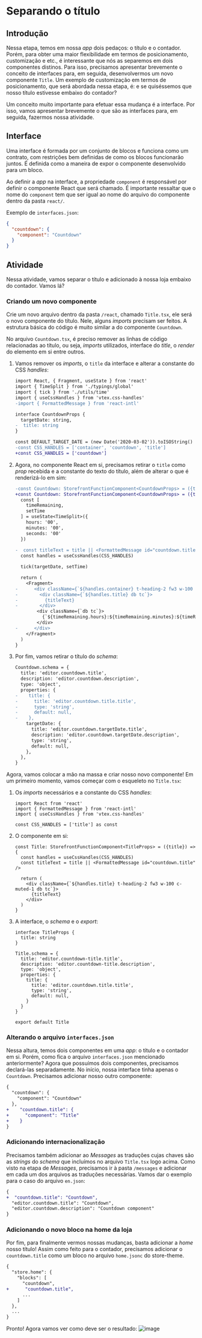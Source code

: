 # Separando o título

## Introdução
Nessa etapa, temos em nossa *app* dois pedaços: o título e o contador. Porém, para obter uma maior flexibilidade em termos de posicionamento, customização e etc., é interessante que nós as separemos em dois componentes distinos. Para isso, precisamos apresentar brevemente o conceito de interfaces para, em seguida, desenvolvermos um novo componente `Title`. Um exemplo de customização em termos de posicionamento, que será abordada nessa etapa, é: e se quiséssemos que nosso título estivesse embaixo do contador?

Um conceito muito importante para efetuar essa mudança é a interface. Por isso, vamos apresentar brevemente o que são as interfaces para, em seguida, fazermos nossa atividade.

## Interface
Uma interface é formada por um conjunto de blocos e funciona como um contrato, com restrições bem definidas de como os blocos funcionarão juntos. É definida como a maneira de expor o componente desenvolvido para um bloco. 

Ao definir a *app* na interface, a propriedade `component` é responsável por definir o componente React que será chamado. É importante ressaltar que o nome do `component` tem que ser igual ao nome do arquivo do componente dentro da pasta `react/`.

Exemplo de `interfaces.json`:
```json
{
  "countdown": {
    "component": "Countdown"
  }
}
```

## Atividade
Nessa atividade, vamos separar o título e adicionado à nossa loja embaixo do contador. Vamos lá?
### Criando um novo componente
Crie um novo arquivo dentro da pasta `/react`, chamado `Title.tsx`, ele será o novo componente do título. Nele, alguns *imports* precisam ser feitos. A estrutura básica do código é muito similar a do componente `Countdown`.

No arquivo `Countdown.tsx`, é preciso remover as linhas de código relacionadas ao título, ou seja, *imports* utilizados, interface do *title*, o *render* do elemento em si entre outros.

1. Vamos remover os *imports*, o `title` da interface e alterar a constante do CSS *handles*:
    ```diff
    import React, { Fragment, useState } from 'react'
    import { TimeSplit } from './typings/global'
    import { tick } from './utils/time'
    import { useCssHandles } from 'vtex.css-handles'
    -import { FormattedMessage } from 'react-intl'

    interface CountdownProps {
      targetDate: string,
    -  title: string
    }

    const DEFAULT_TARGET_DATE = (new Date('2020-03-02')).toISOString()
    -const CSS_HANDLES = ['container', 'countdown', 'title']
    +const CSS_HANDLES = ['countdown']
    ```
2. Agora, no componente React em si, precisamos retirar o `title` como *prop* recebida e a constante do texto do título, além de alterar o que é renderizá-lo em sim:
    ```diff
    -const Countdown: StorefrontFunctionComponent<CountdownProps> = ({title, targetDate = DEFAULT_TARGET_DATE}) => {
    +const Countdown: StorefrontFunctionComponent<CountdownProps> = ({targetDate = DEFAULT_TARGET_DATE}) => {
      const [
        timeRemaining, 
        setTime
      ] = useState<TimeSplit>({
        hours: '00', 
        minutes: '00', 
        seconds: '00'
      })
      
    -  const titleText = title || <FormattedMessage id="countdown.title" /> 
      const handles = useCssHandles(CSS_HANDLES)

      tick(targetDate, setTime)

      return (
        <Fragment>
    -      <div className={`${handles.container} t-heading-2 fw3 w-100 pt7 pb6 c-muted-1`}>
    -        <div className={`${handles.title} db tc`}>
    -          {titleText}
    -        </div>
            <div className={`db tc`}>
              {`${timeRemaining.hours}:${timeRemaining.minutes}:${timeRemaining.seconds}`}
            </div>
    -      </div>
        </Fragment>
      )
    }
    ```
3. Por fim, vamos retirar o título do *schema*:
    ```diff
    Countdown.schema = {
      title: 'editor.countdown.title',
      description: 'editor.countdown.description',
      type: 'object',
      properties: {
    -    title: { 
    -      title: 'editor.countdown.title.title',
    -      type: 'string',
    -      default: null,
    -    },
        targetDate: {
          title: 'editor.countdown.targetDate.title',
          description: 'editor.countdown.targetDate.description',
          type: 'string',
          default: null,
        },
      },
    }
    ```

Agora, vamos colocar a mão na massa e criar nosso novo componente! Em um primeiro momento, vamos começar com o esqueleto no `Title.tsx`:

1. Os *imports* necessários e a constante do CSS *handles*:
    ```tsx
    import React from 'react'
    import { FormattedMessage } from 'react-intl'
    import { useCssHandles } from 'vtex.css-handles'

    const CSS_HANDLES = ['title'] as const 
    ```
2. O componente em si:
    ```tsx
    const Title: StorefrontFunctionComponent<TitleProps> = ({title}) => {
      const handles = useCssHandles(CSS_HANDLES)
      const titleText = title || <FormattedMessage id="countdown.title" /> 

      return (
        <div className={`${handles.title} t-heading-2 fw3 w-100 c-muted-1 db tc`}>
          {titleText}
        </div> 
      )
    }
    ```
3. A interface, o *schema* e o *export*:
    ```tsx
    interface TitleProps {
      title: string
    }
      
    Title.schema = {
      title: 'editor.countdown-title.title',
      description: 'editor.countdown-title.description',
      type: 'object',
      properties: {
        title: { 
          title: 'editor.countdown.title.title',
          type: 'string',
          default: null,
        }
      }
    }
      
    export default Title
    ```

### Alterando o arquivo `interfaces.json`
  Nessa altura, temos dois componentes em uma *app*: o título e o contador em si. Porém, como fica o arquivo `interfaces.json` mencionado anteriormente? Agora que possuímos dois componentes, precisamos declará-las separadamente. No início, nossa interface tinha apenas o `Countdown`. Precisamos adicionar nosso outro componente:
  ```diff
  {
    "countdown": {
      "component": "Countdown"
    },
+    "countdown.title": {
+      "component": "Title"
+    }
  }
  ```

### Adicionando internacionalização

Precisamos também adicionar ao *Messages* as traduções cujas chaves são as *strings* do *schema* que incluímos no arquivo `Title.tsx` logo acima. Como visto na etapa de *Messages*, precisamos ir à pasta `/messages` e adicionar em cada um dos arquivos as traduções necessárias. Vamos dar o exemplo para o caso do arquivo `en.json`:
```diff
{
+  "countdown.title": "Countdown",
  "editor.countdown.title": "Countdown",
  "editor.countdown.description": "Countdown component"
}
```

### Adicionando o novo bloco na home da loja
Por fim, para finalmente vermos nossas mudanças, basta adicionar a *home* nosso título! Assim como feito para o contador, precisamos adicionar o `countdown.title` como um bloco no arquivo `home.jsonc` do store-theme.
```diff
{
  "store.home": {
    "blocks": [
      "countdown",
+      "countdown.title",
      ...
    ]
  },
  ...
}     
```

Pronto! Agora vamos ver como deve ser o resultado:
![image](https://user-images.githubusercontent.com/19495917/75560163-6d294d80-5a23-11ea-859d-35a8239ddfad.png)
